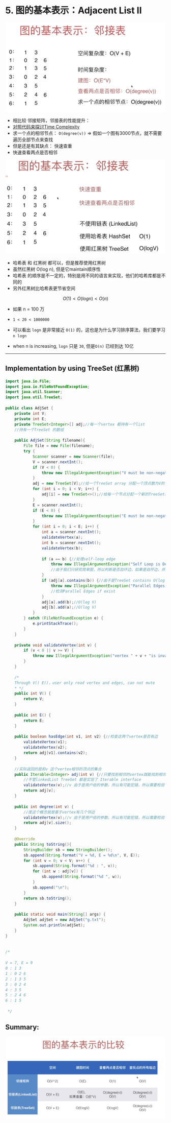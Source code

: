 # 5. 图的基本表示：Adjacent List II

![](img/2020-06-08-15-40-59.png)

- 相比较 邻接矩阵，邻接表的性能提升：
- [对照代码来探讨Time Complexity](https://novemberfall.github.io/LeetCode-NoteBook/#/graph/list)
- 求一个点的相邻节点： `O(degree(v))` => 假如一个图有3000节点，就不需要遍历全部节点来查找
- 但是还是有其缺点： 快速查重
- 快速查看两点是否相邻

![](img/2020-06-08-15-45-44.png)

- 哈希表 和 红黑树 都可以，但是推荐使用红黑树
- 虽然红黑树 O(log n), 但是它maintain顺序性
- 哈希表 的顺序是不一定的，特别是用不同的语言来实现，他们的哈希库都是不同的
- 另外红黑树比哈希表更节省空间


$$O(1) < O(logn) <O(n)$$

- 如果 n = 100 万

- `1 < 20 < 1000000`
- 可以看出 `logn` 是非常接近 `O(1)` 的，这也是为什么学习排序算法，我们要学习`n logn`

- when n is increasing, `logn` 只是 `30`,  但是`O(n)` 已经到达 10亿

---

## Implementation by using TreeSet (红黑树)

```java
import java.io.File;
import java.io.FileNotFoundException;
import java.util.Scanner;
import java.util.TreeSet;

public class AdjSet {
    private int V;
    private int E;
    private TreeSet<Integer>[] adj;//每一个vertex 都持有一个list
    //持有一个TreeSet 的数组

    public AdjSet(String filename){
        File file = new File(filename);
        try {
            Scanner scanner = new Scanner(file);
            V = scanner.nextInt();
            if (V < 0) {
                throw new IllegalArgumentException("V must be non-negative");
            }
            adj = new TreeSet[V];//给一个TreeSet array 分配一个顶点数为V的 数组
            for (int i = 0; i < V; i++) {
                adj[i] = new TreeSet<>();//给每一个节点分配一个新的TreeSet来储存相邻节点
            }
            E = scanner.nextInt();
            if (E < 0) {
                throw new IllegalArgumentException("E must be non-negative");
            }
            for (int i = 0; i < E; i++) {
                int a = scanner.nextInt();
                validateVertex(a);
                int b = scanner.nextInt();
                validateVertex(b);

                if (a == b) {//处理self-loop edge
                    throw new IllegalArgumentException("Self Loop is Detected!");
                    //由于我们只研究简单图，所以判断是否自环边，如果是自环边，并且平行边 => false
                }
                if (adj[a].contains(b)) {//由于是TreeSet contains O(log V)
                    throw new IllegalArgumentException("Parallel Edges are Detected!");
                    //检测Parallel Edges if exist
                }
                adj[a].add(b);//O(log V)
                adj[b].add(a);//O(log V)
            }
        } catch (FileNotFoundException e) {
            e.printStackTrace();
        }
    }

    private void validateVertex(int v) {
        if (v < 0 || v >= V) {
            throw new IllegalArgumentException("vertex " + v + "is invalid");
        }
    }

    /*
    Through V() E()，user only read vertex and edges, can not mute
    * */
    public int V() {
        return V;
    }

    public int E() {
        return E;
    }

    public boolean hasEdge(int v1, int v2) {//检查这两个vertex是否有边
        validateVertex(v1);
        validateVertex(v2);
        return adj[v1].contains(v2);
    }

    //实际返回的是和v 这个vertex相邻的顶点的集合
    public Iterable<Integer> adj(int v) {//只要找到相邻的vertex就能找到相邻的边
        //不管linkedList TreeSet 都是实现了 Iterable interface
        validateVertex(v);//v 由于是用户给的参数，所以有可能犯错，所以需要检验
        return adj[v];
    }

    public int degree(int v) {
        //度这个概念就是基于vertex有几个邻边
        validateVertex(v);//v 由于是用户给的参数，所以有可能犯错，所以需要检验
        return adj[v].size();
    }

    @Override
    public String toString(){
        StringBuilder sb = new StringBuilder();
        sb.append(String.format("V = %d, E = %d\n", V, E));
        for (int v = 0; v < V; v++) {
            sb.append(String.format("%d : ", v));
            for (int w : adj[v]) {
                sb.append(String.format("%d ", w));
            }
            sb.append("\n");
        }
        return sb.toString();
    }

    public static void main(String[] args) {
        AdjSet adjSet = new AdjSet("g.txt");
        System.out.println(adjSet);
    }
}


/* 

V = 7, E = 9
0 : 1 3 
1 : 0 2 6 
2 : 1 3 5 
3 : 0 2 4 
4 : 3 5 
5 : 2 4 6 
6 : 1 5 

 */
```


## Summary:

![](img/2020-06-08-16-36-36.png)







